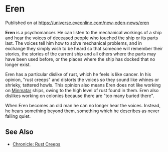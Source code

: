 # Eren
Published on  at https://universe.eveonline.com/new-eden-news/eren

**Eren** is a psychomancer. He can listen to the mechanical workings of a ship and hear the voices of deceased people who touched the ship or its parts last. The voices tell him how to solve mechanical problems, and in exchange they simply wish to be heard so that someone will remember their stories, the stories of the current ship and all others where the parts may have been used before, or the places where the ship has docked that no longer exist.

Eren has a particular dislike of rust, which he feels is like cancer. In his opinion, "rust creeps" and distorts the voices so they sound like whines or shrieky, tattered howls. This opinion also means Eren does not like working on [Minmatar](1rpu7pfwTPVznAczjw2pOp) ships, owing to the high level of rust found in them. Eren also dislikes working on colonies because there are "too many buried there".

When Eren becomes an old man he can no longer hear the voices. Instead, he hears something beyond them, something which he describes as never falling quiet.

See Also
--------
-  [Chronicle: Rust Creeps](6RlEllZ9qt37MPeB9STCnt)

